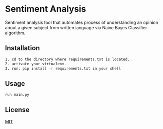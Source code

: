 # Sentiment Analysis

Sentiment analysis tool that automates process of understanding an opinion about a given subject from written language via Naive Bayes Classifier algorithm.

## Installation


```bash
1. cd to the directory where requirements.txt is located.
2. activate your virtualenv.
3. run: pip install -r requirements.txt in your shell

```

## Usage

```python
run main.py
```



## License
[MIT](https://choosealicense.com/licenses/mit/)
